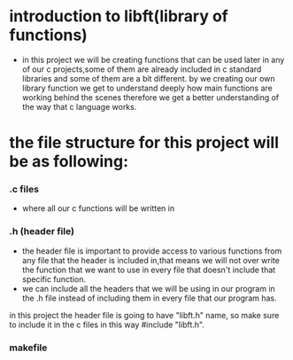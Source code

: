 # introduction to libft(library of functions)
- in this project we will be creating functions that can be used later in any of our c projects,some of them are already included in c standard libraries and some of them are a bit different.
by we creating our own library function we get to understand deeply how main functions are working behind the scenes therefore we get a better understanding of the way that c language works.
# the file structure for this project will be as following:

### .c files 
- where all our c functions will be written in
### .h (header file)
- the header file is important to provide access to various functions from any file that the header is included in,that means we will not over write the function that we want to use in every file that doesn't include that specific function.
- we can include all the headers that we will be using in our program in the .h file instead of including them in every file that our program has.

in this project the header file is going to have "libft.h" name, so make sure to include it in the c files in this way #include "libft.h".

### makefile
